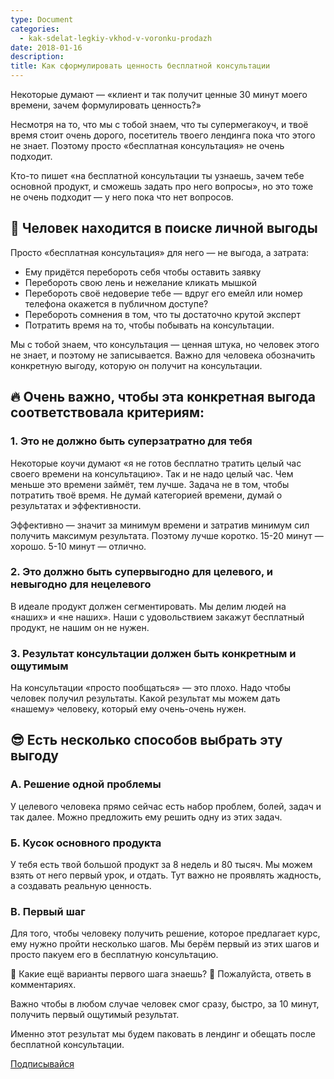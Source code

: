 ```yaml
---
type: Document
categories:
  - kak-sdelat-legkiy-vkhod-v-voronku-prodazh
date: 2018-01-16
description: 
title: Как сформулировать ценность бесплатной консультации
---
```


Некоторые думают — «клиент и так получит ценные 30 минут моего времени, зачем формулировать ценность?»

Несмотря на то, что мы с тобой знаем, что ты супермегакоуч, и твоё время стоит очень дорого, посетитель твоего лендинга пока что этого не знает. Поэтому просто «бесплатная консультация» не очень подходит.

Кто-то пишет «на бесплатной консультации ты узнаешь, зачем тебе основной продукт, и сможешь задать про него вопросы», но это тоже не очень подходит — у него пока что нет вопросов.

## 🤑 Человек находится в поиске личной выгоды

Просто «бесплатная консультация» для него — не выгода, а затрата:

- Ему придётся перебороть себя чтобы оставить заявку
- Перебороть свою лень и нежелание кликать мышкой
- Перебороть своё недоверие тебе — вдруг его емейл или номер телефона окажется в публичном доступе?
- Перебороть сомнения в том, что ты достаточно крутой эксперт
- Потратить время на то, чтобы побывать на консультации.

Мы с тобой знаем, что консультация — ценная штука, но человек этого не знает, и поэтому не записывается. Важно для человека обозначить конкретную выгоду, которую он получит на консультации.

## 🔥 Очень важно, чтобы эта конкретная выгода соответствовала критериям:

### 1. Это не должно быть суперзатратно для тебя

Некоторые коучи думают «я не готов бесплатно тратить целый час своего времени на консультацию». Так и не надо целый час. Чем меньше это времени займёт, тем лучше. Задача не в том, чтобы потратить твоё время. Не думай категорией времени, думай о результатах и эффективности.

Эффективно — значит за минимум времени и затратив минимум сил получить максимум результата. Поэтому лучше коротко. 15-20 минут — хорошо. 5-10 минут — отлично.

### 2. Это должно быть супервыгодно для целевого, и невыгодно для нецелевого

В идеале продукт должен сегментировать. Мы делим людей на «наших» и «не наших». Наши с удовольствием закажут бесплатный продукт, не нашим он не нужен.

### 3. Результат консультации должен быть конкретным и ощутимым

На консультации «просто пообщаться» — это плохо. Надо чтобы человек получил результаты. Какой результат мы можем дать «нашему» человеку, который ему очень-очень нужен.

## 😎 Есть несколько способов выбрать эту выгоду

### А. Решение одной проблемы

У целевого человека прямо сейчас есть набор проблем, болей, задач и так далее. Можно предложить ему решить одну из этих задач.

### Б. Кусок основного продукта

У тебя есть твой большой продукт за 8 недель и 80 тысяч. Мы можем взять от него первый урок, и отдать. Тут важно не проявлять жадность, а создавать реальную ценность.

### В. Первый шаг

Для того, чтобы человеку получить решение, которое предлагает курс, ему нужно пройти несколько шагов. Мы берём первый из этих шагов и просто пакуем его в бесплатную консультацию.

🤔 Какие ещё варианты первого шага знаешь?
🙏 Пожалуйста, ответь в комментариях.

Важно чтобы в любом случае человек смог сразу, быстро, за 10 минут, получить первый ощутимый результат.

Именно этот результат мы будем паковать в лендинг и обещать после бесплатной консультации.

[Подписывайся](https://vk.com/icoach_io)
